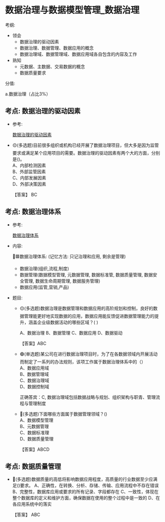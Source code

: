 # 数据治理与数据模型管理_数据治理

考纲:

- 领会
    - 数据治理的驱动因素
    - 数据治理、数据管理、数据应用的概念
    - 数据治理域、数据管理域、数据应用域各自包含的内容及工作
- 熟知
    - 元数据、主数据、交易数据的概念
    - 数据质量要求

分值:

a.数据治理（占比3%）


## 考点: 数据治理的驱动因素

- 参考: 
    
    [数据治理的驱动因素](../level2知识点/12数据治理的驱动因素.md#121-数据治理的驱动因素)


- 🟡(多选题)目前很多组织或机构已经开展了数据治理项目，但大多是因为监管要求或满足某个应用项目的需要。数据治理的驱动因素有两个大的方面，分别是()。  
    A、内部检测因素  
    B、外部监管因素  
    C、内部发展因素  
    D、外部决策因素

    【答案】 BC 


## 考点: 数据治理体系

- 参考: 

    [数据治理体系](../level2知识点/12数据治理的驱动因素.md#122-数据治理体系)

- 内容:

    🔴🟥数据治理体系: (记忆方法: 只记治理和应用, 剩余是管理)
    - 数据治理(组织,流程,制度)
    - 数据管理(数据模型管理, 元数据管理, 数据标准管, 数据质量管理, 数据安全管理, 数据生命周期管理, 数据服务管理)
    - 数据应用(监管,营销,产品)

- 题目:
    - 🟡(多选题)数据治理是数据管理和数据应用的高阶规划和控制，良好的数据管理能更好地实现数据的应用，数据应用能反馈促进数据管理能力的提升，涵盖企业级数据活动的哪些区域？( ) 

        A、数据治理
        B、数据管理
        C、数据应用
        D、数据驱动

        【答案】ABC 


    - 🟢(单选题)某公司在进行数据治理项目时，为了在各数据领域内开展活动而制定了一系列的办法规则，该项工作属于数据治理体系中的（）  
        A、数据应用域  
        B、数据管理域  
        C、数据治理域  
        D、数据控制域

        正确答宾：C, 数据治理域包括数据战略与规划、组织架构与职青、管理流程与管理制度

    - 🔴(多选题)下面哪些方面属于数据管理领域？()   
        A、数据模型管理  
        B、元数据管理  
        C、数据标准理  
        D、数据质量管理

        【答案】ABCD


## 考点: 数据质量管理



- 🔴(多选题)数据质量的高低将影响数据应用程度，高质量的行业数据至少应满足()要求。
    A、正确性，在转换、分析、存储、传输、应用流程中不存在错误
    B、完整性，数据库应用或要求的所有记录、字段都存在
    C、一致性，体现在整个数据库的定义和维护方面，确保数据在使用的整个过程中是一致的
    D、在各应用系统中的落实

    【答案】 ABC 
